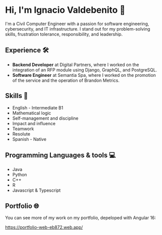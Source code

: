 # Hi, I'm Ignacio Valdebenito 👋

I'm a Civil Computer Engineer with a passion for software engineering, cybersecurity, and IT infrastructure. I stand out for my problem-solving skills, frustration tolerance, responsibility, and leadership.

## Experience 🛠️

- **Backend Developer** at Digital Partners, where I worked on the integration of an RFP module using Django, GraphQL, and PostgreSQL.
- **Software Engineer** at Semantia Spa, where I worked on the promotion of the service and the operation of Brandon Metrics.

## Skills 🧠

- English - Intermediate B1
- Mathematical logic
- Self-management and discipline
- Impact and influence
- Teamwork
- Resolute
- Spanish - Native

## Programming Languages & tools 💻

- Java
- Python
- C++
- R
- Javascript & Typescript

## Portfolio 🌐

You can see more of my work on my portfolio, depeloped with Angular 16:

https://portfolio-web-eb872.web.app/

